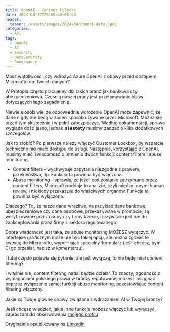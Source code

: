 ```yaml
---
title: OpenAI - Contnet Filters
date: 2024-04-17T23:00:00+01:00
header:
  teaser: /assets/images/2024/04/openai-data.jpeg
categories:
  - API
tags:
  - OpenAI
  - AI
  - Security
  - DataSecurity
  - Governance
---
```


Masz wątpliwości, czy wdrożyć Azure OpenAI z obawy przed dostępem Microsoftu do Twoich danych?

W Protopia często pracujemy dla takich branż jak bankowa czy ubezpieczeniowa. Częścią naszej pracy jest przełamywanie obaw dotyczących tego zagadnienia.

Niewiele osób wie, że odpowiednie wdrożenie OpenAI może zapewnić, że dane nigdy nie będą w żaden sposób używane przez Microsoft. Można się przed tym skutecznie i w pełni zabezpieczyć. Według dokumentacji, sprawa wygląda dość jasno, jednak 𝗻𝗶𝗲𝘀𝘁𝗲𝘁𝘆 musimy zadbać o kilka dodatkowych szczegółów.

Jak to zrobić?
Po pierwsze należy włączyć Customer Lockbox, by wsparcie techniczne nie miało dostępu do usługi. Następnie, korzystając z OpenAI, musimy mieć świadomość o istnieniu dwóch funkcji: content filters i abuse monitoring.

- Content filters – wychwytuje zapytania niezgodne z prawem, przekleństwa, itp. Funkcja ta powinna być włączona.
- Abuse monitoring – sprawia, że jeżeli coś zostanie zatrzymane przez content filters, Microsoft poddaje to analizie, czyli między innymi human review, i niekiedy przekazuje do właściwych organów. Funkcja ta powinna być wyłączona.

Dlaczego?
To, że nasze dane wrażliwe, na przykład dane bankowe, ubezpieczeniowe czy dane osobowe, przekazywane w prompcie, są weryfikowane przez osoby czy firmy trzecie, oczywiście jest nie do zaakceptowania przez firmy z sektora regulowanego.

Dobra wiadomość jest taka, że abuse monitoring MOŻESZ wyłączyć. W interfejsie graficznym może nie być takiej opcji, ale można zgłosić tę kwestię do Microsoftu, wypełniając specjalny formularz (jeśli chcesz, bym Ci go przesłał, napisz w komentarzu).

I tutaj często pojawia się pytanie: ale jeśli wyłączę, to nie będę miał content filtering?

I właśnie nie, content filtering nadal będzie działał. To znaczy, zgodność z wymaganiami polskiego prawa w branży regulowanej możesz osiągnąć poprzez wyłączenie samej funkcji abuse monitoring, pozostawiając content filtering włączony.

Jakie są Twoje główne obawy związane z wdrażaniem AI w Twojej branży?

Jeśli chcesz wiedzieć, jakie inne funkcje możesz włączyć lub wyłączyć, zapraszam do obserwowania [mojego profilu](https://lnkd.in/gHjt9eSb)

Oryginalnie opublikowany na [LinkedIn](https://www.linkedin.com/posts/grabarz_azure-openai-protopia-activity-7185901126439874561-vTQU)
